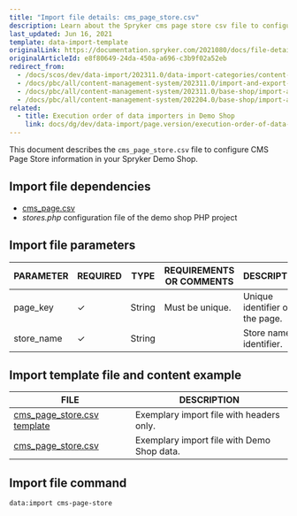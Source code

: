 ```yaml
---
title: "Import file details: cms_page_store.csv"
description: Learn about the Spryker cms page store csv file to configure CMS Page Store information for your Spryker Shop.
last_updated: Jun 16, 2021
template: data-import-template
originalLink: https://documentation.spryker.com/2021080/docs/file-details-cms-page-storecsv
originalArticleId: e8f80649-24da-450a-a696-c3b9f02a52eb
redirect_from:
  - /docs/scos/dev/data-import/202311.0/data-import-categories/content-management/file-details-cms-page-store.csv.html
  - /docs/pbc/all/content-management-system/202311.0/import-and-export-data/file-details-cms-page-store.csv.html
  - /docs/pbc/all/content-management-system/202311.0/base-shop/import-and-export-data/file-details-cms-page-store.csv.html
  - /docs/pbc/all/content-management-system/202204.0/base-shop/import-and-export-data/import-file-details-cms-page-store.csv.html
related:
  - title: Execution order of data importers in Demo Shop
    link: docs/dg/dev/data-import/page.version/execution-order-of-data-importers.html
---
```


This document describes the `cms_page_store.csv` file to configure CMS Page Store information in your Spryker Demo Shop.

## Import file dependencies


* [cms_page.csv](/docs/pbc/all/content-management-system/{{page.version}}/base-shop/import-and-export-data/import-file-details-cms-page.csv.html)
* *stores.php* configuration file of the demo shop PHP project


## Import file parameters


| PARAMETER | REQUIRED | TYPE | REQUIREMENTS OR COMMENTS | DESCRIPTION |
| --- | --- | --- | --- | --- |
| page_key | &check; | String | Must be unique. | Unique identifier of the page. |
| store_name | &check; | String |  | Store name identifier. |



## Import template file and content example

| FILE | DESCRIPTION |
| --- | --- |
| [cms_page_store.csv template](https://spryker.s3.eu-central-1.amazonaws.com/docs/Developer+Guide/Back-End/Data+Manipulation/Data+Ingestion/Data+Import/Data+Import+Categories/Content+Management/Template+cms_page_store.csv) | Exemplary import file with headers only. |
| [cms_page_store.csv](https://spryker.s3.eu-central-1.amazonaws.com/docs/Developer+Guide/Back-End/Data+Manipulation/Data+Ingestion/Data+Import/Data+Import+Categories/Content+Management/cms_page_store.csv) | Exemplary import file with Demo Shop data. |

## Import file command

```bash
data:import cms-page-store
```
